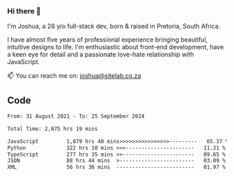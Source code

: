 ### Hi there 👋

I'm Joshua, a 28 y/o full-stack dev, born & raised in Pretoria, South Africa. 

I have almost five years of professional experience bringing beautiful, intuitive designs to life. I'm enthusiastic about front-end development, have a keen eye for detail and a passionate love-hate relationship with JavaScript.

📫 You can reach me on: joshua@sitelab.co.za

## **Code**

<!--START_SECTION:waka-->

```txt
From: 31 August 2021 - To: 25 September 2024

Total Time: 2,875 hrs 19 mins

JavaScript         1,879 hrs 40 mins>>>>>>>>>>>>>>>>---------   65.37 %
Python             322 hrs 10 mins >>>----------------------   11.21 %
TypeScript         277 hrs 35 mins >>-----------------------   09.65 %
JSON               88 hrs 44 mins  >------------------------   03.09 %
XML                56 hrs 36 mins  -------------------------   01.97 %
```

<!--END_SECTION:waka-->
